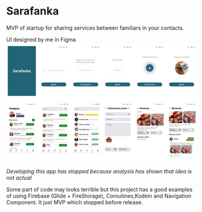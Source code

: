 # Sarafanka

MVP of startup for sharing services between familiars in your contacts. 

UI designed by me in Figma
![App pages](pages.png)


*Developing this app has stopped because analysis has shown that idea is not actual*

Some part of code may looks terrible but this project has a good examples of using Firebase (Glide + FireStorage), Coroutines,Kodein and Navigation Component. It just MVP which stopped before release.


